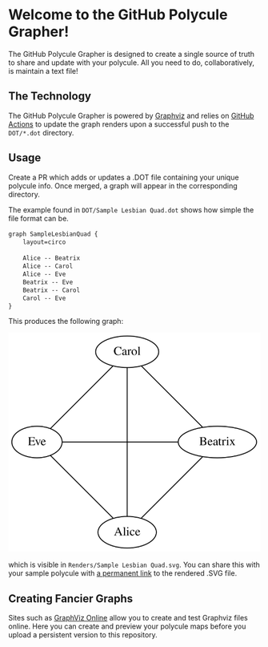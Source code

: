 # Welcome to the GitHub Polycule Grapher!

The GitHub Polycule Grapher is designed to create a single source of truth to share and update with your polycule.  All you need to do, collaboratively, is maintain a text file!

## The Technology

The GitHub Polycule Grapher is powered by [Graphviz](https://graphviz.org/) and relies on [GitHub Actions](https://github.com/features/actions) to update the graph renders upon a successful push to the `DOT/*.dot` directory.

## Usage

Create a PR which adds or updates a .DOT file containing your unique polycule info.  Once merged, a graph will appear in the corresponding directory.

The example found in `DOT/Sample Lesbian Quad.dot` shows how simple the file format can be.

```
graph SampleLesbianQuad {
    layout=circo

	Alice -- Beatrix
	Alice -- Carol
	Alice -- Eve
	Beatrix -- Eve
	Beatrix -- Carol
	Carol -- Eve
}
```

This produces the following graph:

![screenshot of rendered graph](https://github.com/Elipsis/polycule-grapher/blob/main/Renders/Sample%20Lesbian%20Quad.svg)

which is visible in `Renders/Sample Lesbian Quad.svg`.  You can share this with your sample polycule with [a permanent link](https://raw.githubusercontent.com/Elipsis/polycule-grapher/refs/heads/main/Renders/Sample%20Lesbian%20Quad.svg) to the rendered .SVG file.

## Creating Fancier Graphs

Sites such as [GraphViz Online](https://dreampuf.github.io/GraphvizOnline/?engine=circo#graph%20SampleLesbianQuad%20%7B%0A%20%20%20%20layout%3Dcirco%0A%0A%09Alice%20--%20Beatrix%0A%09Alice%20--%20Carol%0A%09Alice%20--%20Eve%0A%09Beatrix%20--%20Eve%0A%09Beatrix%20--%20Carol%0A%09Carol%20--%20Eve%0A%7D) allow you to create and test Graphviz files online.  Here you can create and preview your polycule maps before you upload a persistent version to this repository.
